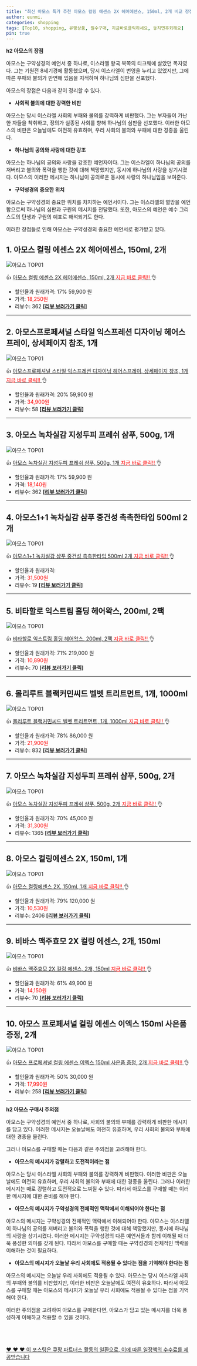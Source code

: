```yaml
---
title: "최신 아모스 특가 추천 아모스 컬링 에센스 2X 헤어에센스, 150ml, 2개 비교 장점"
author: eunmi.
categories: shopping
tags: [Top10, shopping, 유행상품, 필수구매, 지금바로클릭하세요, 놓치면후회해요]
pin: true
---
```

**h2 아모스의 장점**

아모스는 구약성경의 예언서 중 하나로, 이스라엘 왕국 북쪽의 티크웨에 살았던 목자였다. 그는 기원전 8세기경에 활동했으며, 당시 이스라엘이 번영을 누리고 있었지만, 그에 따른 부패와 불의가 만연해 있음을 지적하며 하나님의 심판을 선포했다.

아모스의 장점은 다음과 같이 정리할 수 있다.

* **사회적 불의에 대한 강력한 비판**

아모스는 당시 이스라엘 사회의 부패와 불의를 강력하게 비판했다. 그는 부자들이 가난한 자들을 착취하고, 정의가 실종된 사회를 향해 하나님의 심판을 선포했다. 이러한 아모스의 비판은 오늘날에도 여전히 유효하며, 우리 사회의 불의와 부패에 대한 경종을 울린다.

* **하나님의 공의와 사랑에 대한 강조**

아모스는 하나님의 공의와 사랑을 강조한 예언자이다. 그는 이스라엘이 하나님의 공의를 저버리고 불의와 폭력을 행한 것에 대해 책망했지만, 동시에 하나님의 사랑을 상기시켰다. 아모스의 이러한 메시지는 하나님이 공의로운 동시에 사랑의 하나님임을 보여준다.

* **구약성경의 중요한 위치**

아모스는 구약성경의 중요한 위치를 차지하는 예언서이다. 그는 이스라엘의 멸망을 예언함으로써 하나님의 심판과 구원의 메시지를 전달했다. 또한, 아모스의 예언은 예수 그리스도의 탄생과 구원의 예표로 해석되기도 한다.

이러한 장점들로 인해 아모스는 구약성경의 중요한 예언서로 평가받고 있다.

   

## 1. 아모스 컬링 에센스 2X 헤어에센스, 150ml, 2개

![아모스 TOP01](https://thumbnail7.coupangcdn.com/thumbnails/remote/230x230ex/image/vendor_inventory/f662/6d6be36ffcf93f9393231de1d702dfcb0d9d409d23f44aff41dfb49fbf6c.jpg)


👍 [아모스 컬링 에센스 2X 헤어에센스, 150ml, 2개 <font color=red> 지금 바로 클릭!! </font> ](https://link.coupang.com/re/AFFSDP?lptag=AF3617701&subid=GithubCoopas&pageKey=158853778&traceid=V0-153&itemId=521319296&vendorItemId=87646408975) 👌 


- 할인율과 원래가격: 17%  59,900   원
- 가격: <span style='color:red'>18,250원</span>
- 리뷰수: 362  [**[리뷰 보러가기 클릭]**](https://link.coupang.com/re/AFFSDP?lptag=AF3617701&subid=GithubCoopas&pageKey=158853778&traceid=V0-153&itemId=521319296&vendorItemId=87646408975)

---


   

## 2. 아모스프로페셔널 스타일 익스프레션 디자이닝 헤어스프레이, 상세페이지 참조, 1개

![아모스 TOP01](https://thumbnail7.coupangcdn.com/thumbnails/remote/230x230ex/image/vendor_inventory/e9ad/eb2c5b81549c65e2faf37b6187adc446959eb6d599e1f6cad0b20db31e53.jpg)


👍 [아모스프로페셔널 스타일 익스프레션 디자이닝 헤어스프레이, 상세페이지 참조, 1개 <font color=red> 지금 바로 클릭!! </font> ](https://link.coupang.com/re/AFFSDP?lptag=AF3617701&subid=GithubCoopas&pageKey=5961996781&traceid=V0-153&itemId=20554030185&vendorItemId=87630065563) 👌 


- 할인율과 원래가격: 20%  59,900   원
- 가격: <span style='color:red'>34,900원</span>
- 리뷰수: 58  [**[리뷰 보러가기 클릭]**](https://link.coupang.com/re/AFFSDP?lptag=AF3617701&subid=GithubCoopas&pageKey=5961996781&traceid=V0-153&itemId=20554030185&vendorItemId=87630065563)

---


   

## 3. 아모스 녹차실감 지성두피 프레쉬 샴푸, 500g, 1개

![아모스 TOP01](https://thumbnail10.coupangcdn.com/thumbnails/remote/230x230ex/image/vendor_inventory/f3b9/070ef9ac2e5abf69afa395b23897cb6371384e71e6090b761fb740f57788.jpg)


👍 [아모스 녹차실감 지성두피 프레쉬 샴푸, 500g, 1개 <font color=red> 지금 바로 클릭!! </font> ](https://link.coupang.com/re/AFFSDP?lptag=AF3617701&subid=GithubCoopas&pageKey=7553988210&traceid=V0-153&itemId=3635342994&vendorItemId=86742021617) 👌 


- 할인율과 원래가격: 17%  59,900   원
- 가격: <span style='color:red'>18,140원</span>
- 리뷰수: 362  [**[리뷰 보러가기 클릭]**](https://link.coupang.com/re/AFFSDP?lptag=AF3617701&subid=GithubCoopas&pageKey=7553988210&traceid=V0-153&itemId=3635342994&vendorItemId=86742021617)

---


   

## 4. 아모스1+1 녹차실감 샴푸 중건성 촉촉한타입 500ml 2개

![아모스 TOP01](https://thumbnail8.coupangcdn.com/thumbnails/remote/230x230ex/image/vendor_inventory/d63b/d0466b8e7a53202459bccf6d0984114aa280a15ca2c944dc2514febbf13d.jpg)


👍 [아모스1+1 녹차실감 샴푸 중건성 촉촉한타입 500ml 2개 <font color=red> 지금 바로 클릭!! </font> ](https://link.coupang.com/re/AFFSDP?lptag=AF3617701&subid=GithubCoopas&pageKey=7253750588&traceid=V0-153&itemId=18458177201&vendorItemId=85946032302) 👌 


- 할인율과 원래가격: 
- 가격: <span style='color:red'>31,500원</span>
- 리뷰수: 19  [**[리뷰 보러가기 클릭]**](https://link.coupang.com/re/AFFSDP?lptag=AF3617701&subid=GithubCoopas&pageKey=7253750588&traceid=V0-153&itemId=18458177201&vendorItemId=85946032302)

---


   

## 5. 비타할로 익스트림 홀딩 헤어왁스, 200ml, 2팩

![아모스 TOP01](https://thumbnail8.coupangcdn.com/thumbnails/remote/230x230ex/image/retail/images/152150978164241-60b6e0e2-55d0-47ca-aade-07d1868b5423.jpg)


👍 [비타할로 익스트림 홀딩 헤어왁스, 200ml, 2팩 <font color=red> 지금 바로 클릭!! </font> ](https://link.coupang.com/re/AFFSDP?lptag=AF3617701&subid=GithubCoopas&pageKey=5314993465&traceid=V0-153&itemId=7713643292&vendorItemId=75003857384) 👌 


- 할인율과 원래가격: 71%  219,000   원
- 가격: <span style='color:red'>10,890원</span>
- 리뷰수: 70  [**[리뷰 보러가기 클릭]**](https://link.coupang.com/re/AFFSDP?lptag=AF3617701&subid=GithubCoopas&pageKey=5314993465&traceid=V0-153&itemId=7713643292&vendorItemId=75003857384)

---


   

## 6. 몰리루트 블랙커민씨드 벨벳 트리트먼트, 1개, 1000ml

![아모스 TOP01](https://thumbnail6.coupangcdn.com/thumbnails/remote/230x230ex/image/retail/images/2023/04/25/10/2/7a8902d3-dc39-4fc8-bae5-b9cac6caa1b3.jpg)


👍 [몰리루트 블랙커민씨드 벨벳 트리트먼트, 1개, 1000ml <font color=red> 지금 바로 클릭!! </font> ](https://link.coupang.com/re/AFFSDP?lptag=AF3617701&subid=GithubCoopas&pageKey=7292098636&traceid=V0-153&itemId=18640521678&vendorItemId=85775638914) 👌 


- 할인율과 원래가격: 78%  86,000   원
- 가격: <span style='color:red'>21,900원</span>
- 리뷰수: 832  [**[리뷰 보러가기 클릭]**](https://link.coupang.com/re/AFFSDP?lptag=AF3617701&subid=GithubCoopas&pageKey=7292098636&traceid=V0-153&itemId=18640521678&vendorItemId=85775638914)

---


   

## 7. 아모스 녹차실감 지성두피 프레쉬 샴푸, 500g, 2개

![아모스 TOP01](https://thumbnail7.coupangcdn.com/thumbnails/remote/230x230ex/image/vendor_inventory/1122/9773acec10e4dfa8744aab64152bcf87dcc95689fc29cb8e65d9ff853775.jpg)


👍 [아모스 녹차실감 지성두피 프레쉬 샴푸, 500g, 2개 <font color=red> 지금 바로 클릭!! </font> ](https://link.coupang.com/re/AFFSDP?lptag=AF3617701&subid=GithubCoopas&pageKey=7553988210&traceid=V0-153&itemId=3139561535&vendorItemId=85729215696) 👌 


- 할인율과 원래가격: 70%  45,000   원
- 가격: <span style='color:red'>31,300원</span>
- 리뷰수: 1365  [**[리뷰 보러가기 클릭]**](https://link.coupang.com/re/AFFSDP?lptag=AF3617701&subid=GithubCoopas&pageKey=7553988210&traceid=V0-153&itemId=3139561535&vendorItemId=85729215696)

---


   

## 8. 아모스 컬링에센스 2X, 150ml, 1개

![아모스 TOP01](https://thumbnail8.coupangcdn.com/thumbnails/remote/230x230ex/image/vendor_inventory/9d05/4109088b3b72f3160c1a519a3fad42c3b7c26c8b74a4bce522abe2ba2efa.jpg)


👍 [아모스 컬링에센스 2X, 150ml, 1개 <font color=red> 지금 바로 클릭!! </font> ](https://link.coupang.com/re/AFFSDP?lptag=AF3617701&subid=GithubCoopas&pageKey=158853778&traceid=V0-153&itemId=456491218&vendorItemId=87646378782) 👌 


- 할인율과 원래가격: 79%  120,000   원
- 가격: <span style='color:red'>10,530원</span>
- 리뷰수: 2406  [**[리뷰 보러가기 클릭]**](https://link.coupang.com/re/AFFSDP?lptag=AF3617701&subid=GithubCoopas&pageKey=158853778&traceid=V0-153&itemId=456491218&vendorItemId=87646378782)

---


   

## 9. 비바스 맥주효모 2X 컬링 에센스, 2개, 150ml

![아모스 TOP01](https://thumbnail6.coupangcdn.com/thumbnails/remote/230x230ex/image/retail/images/9001706086859477-9d9bb207-9f09-4bc4-892a-4808135fd655.jpg)


👍 [비바스 맥주효모 2X 컬링 에센스, 2개, 150ml <font color=red> 지금 바로 클릭!! </font> ](https://link.coupang.com/re/AFFSDP?lptag=AF3617701&subid=GithubCoopas&pageKey=7411123687&traceid=V0-153&itemId=17743576032&vendorItemId=84099595724) 👌 


- 할인율과 원래가격: 61%  49,900   원
- 가격: <span style='color:red'>14,150원</span>
- 리뷰수: 70  [**[리뷰 보러가기 클릭]**](https://link.coupang.com/re/AFFSDP?lptag=AF3617701&subid=GithubCoopas&pageKey=7411123687&traceid=V0-153&itemId=17743576032&vendorItemId=84099595724)

---


   

## 10. 아모스 프로페셔널 컬링 에센스 이엑스 150ml 사은품 증정, 2개

![아모스 TOP01](https://thumbnail7.coupangcdn.com/thumbnails/remote/230x230ex/image/vendor_inventory/b341/dd6bc25c623f6b0c3adb7220001e5a0d5d68248f14533c19704eead44eba.jpg)


👍 [아모스 프로페셔널 컬링 에센스 이엑스 150ml 사은품 증정, 2개 <font color=red> 지금 바로 클릭!! </font> ](https://link.coupang.com/re/AFFSDP?lptag=AF3617701&subid=GithubCoopas&pageKey=6671265418&traceid=V0-153&itemId=15350149306&vendorItemId=86848502784) 👌 


- 할인율과 원래가격: 50%  30,000   원
- 가격: <span style='color:red'>17,990원</span>
- 리뷰수: 258  [**[리뷰 보러가기 클릭]**](https://link.coupang.com/re/AFFSDP?lptag=AF3617701&subid=GithubCoopas&pageKey=6671265418&traceid=V0-153&itemId=15350149306&vendorItemId=86848502784)

---
**h2 아모스 구매시 주의점**

아모스는 구약성경의 예언서 중 하나로, 사회의 불의와 부패를 강력하게 비판한 메시지를 담고 있다. 이러한 메시지는 오늘날에도 여전히 유효하며, 우리 사회의 불의와 부패에 대한 경종을 울린다.

그러나 아모스를 구매할 때는 다음과 같은 주의점을 고려해야 한다.

* **아모스의 메시지가 강렬하고 도전적이라는 점**

아모스는 당시 이스라엘 사회의 부패와 불의를 강력하게 비판했다. 이러한 비판은 오늘날에도 여전히 유효하며, 우리 사회의 불의와 부패에 대한 경종을 울린다. 그러나 이러한 메시지는 때로 강렬하고 도전적으로 느껴질 수 있다. 따라서 아모스를 구매할 때는 이러한 메시지에 대한 준비를 해야 한다.

* **아모스의 메시지가 구약성경의 전체적인 맥락에서 이해되어야 한다는 점**

아모스의 메시지는 구약성경의 전체적인 맥락에서 이해되어야 한다. 아모스는 이스라엘이 하나님의 공의를 저버리고 불의와 폭력을 행한 것에 대해 책망했지만, 동시에 하나님의 사랑을 상기시켰다. 이러한 메시지는 구약성경의 다른 예언서들과 함께 이해될 때 더욱 풍성한 의미를 갖게 된다. 따라서 아모스를 구매할 때는 구약성경의 전체적인 맥락을 이해하는 것이 필요하다.

* **아모스의 메시지가 오늘날 우리 사회에도 적용될 수 있다는 점을 기억해야 한다는 점**

아모스의 메시지는 오늘날 우리 사회에도 적용될 수 있다. 아모스는 당시 이스라엘 사회의 부패와 불의를 비판했지만, 이러한 비판은 오늘날에도 여전히 유효하다. 따라서 아모스를 구매할 때는 아모스의 메시지가 오늘날 우리 사회에도 적용될 수 있다는 점을 기억해야 한다.

이러한 주의점을 고려하여 아모스를 구매한다면, 아모스가 담고 있는 메시지를 더욱 풍성하게 이해하고 적용할 수 있을 것이다.<br><br><br><br><br> [ ❤ ❤ ❤ 이 포스팅은 쿠팡 파트너스 활동의 일환으로, 이에 따른 일정액의 수수료를 제공받습니다](https://link.coupang.com/a/bcEFyh)